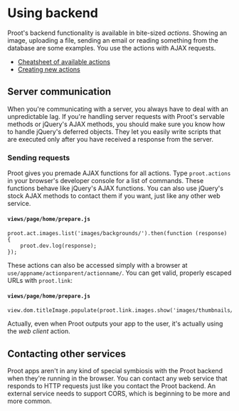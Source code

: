 
# Using backend

Proot's backend functionality is available in bite-sized *actions*. Showing an image, uploading a file, sending an email or reading something from the database are some examples. You use the actions with AJAX requests.

- [Cheatsheet of available actions](?category=cheatsheets&id=actions)
- [Creating new actions](?category=actions)



## Server communication

When you're communicating with a server, you always have to deal with an unpredictable lag. If you're handling server requests with Proot's servable methods or jQuery's AJAX methods, you should make sure you know how to handle jQuery's deferred objects. They let you easily write scripts that are executed only after you have received a response from the server.



### Sending requests

Proot gives you premade AJAX functions for all actions. Type `proot.actions` in your browser's developer console for a list of commands. These functions behave like jQuery's AJAX functions. You can also use jQuery's stock AJAX methods to contact them if you want, just like any other web service.

#### `views/page/home/prepare.js`
	proot.act.images.list('images/backgrounds/').then(function (response) {
		proot.dev.log(response);
	});

These actions can also be accessed simply with a browser at `use/appname/actionparent/actionname/`. You can get valid, properly escaped URLs with `proot.link`:

#### `views/page/home/prepare.js`
	view.dom.titleImage.populate(proot.link.images.show('images/thumbnails/eiskis.jpg'));

Actually, even when Proot outputs your app to the user, it's actually using the *web client* action.



## Contacting other services

Proot apps aren't in any kind of special symbiosis with the Proot backend when they're running in the browser. You can contact any web service that responds to HTTP requests just like you contact the Proot backend. An external service needs to support CORS, which is beginning to be more and more common.
